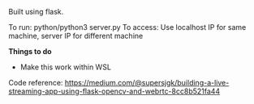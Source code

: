 Built using flask.

To run: python/python3 server.py
To access: Use localhost IP for same machine, server IP for different machine

__Things to do__
- Make this work within WSL

Code reference: https://medium.com/@supersjgk/building-a-live-streaming-app-using-flask-opencv-and-webrtc-8cc8b521fa44

